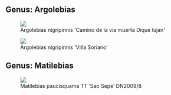 ## Genus: Argolebias

<figure>
  <img src="https://thekillifish.net/index_ATTACHMENTS/20230201-nigripinnis_DSC_8700.jpg" />
  <figcaption>Argolebias nigripinnis 'Camino de la via muerta Dique lujan'</figcaption>
</figure>

<figure>
  <img src="https://thekillifish.net/index_ATTACHMENTS/Austrolebias_nigripinnis-DSC_2166.jpg" />
  <figcaption>Argolebias nigripinnis 'Villa Soriano'</figcaption>
</figure>

## Genus: Matilebias

<figure>
  <img src="https://thekillifish.net/index_ATTACHMENTS/20230201-paucisquama_DSC_8701.jpg" />
  <figcaption>Matilebias paucisquama TT ‘Sao Sepe’ DN2009/8</figcaption>
</figure>

